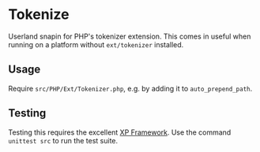 Tokenize
========
Userland snapin for PHP's tokenizer extension. This comes in useful when running on a platform without `ext/tokenizer` installed.

Usage
-----
Require `src/PHP/Ext/Tokenizer.php`, e.g. by adding it to `auto_prepend_path`.

Testing
-------
Testing this requires the excellent [XP Framework](https://github.com/xp-framework/xp-framework). Use the command `unittest src` to run the test suite.